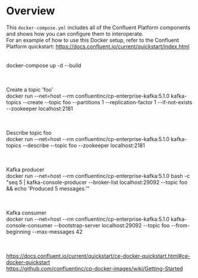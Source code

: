 # Overview

This `docker-compose.yml` includes all of the Confluent Platform components and shows how you can configure them to interoperate.<br />
For an example of how to use this Docker setup, refer to the Confluent Platform quickstart: https://docs.confluent.io/current/quickstart/index.html
<br /><br /><br />
docker-compose up -d --build
<br /><br /><br />

Create a topic 'foo'<br />
docker run --net=host --rm confluentinc/cp-enterprise-kafka:5.1.0 kafka-topics --create --topic foo --partitions 1 --replication-factor 1 --if-not-exists --zookeeper localhost:2181
<br /><br /><br />

Describe topic foo<br />
docker run --net=host --rm confluentinc/cp-enterprise-kafka:5.1.0 kafka-topics --describe --topic foo --zookeeper localhost:2181
<br /><br /><br />

Kafka producer<br />
docker run --net=host --rm confluentinc/cp-enterprise-kafka:5.1.0 bash -c "seq 5 | kafka-console-producer --broker-list localhost:29092 --topic foo && echo 'Produced 5 messages.'"
<br /><br /><br />

Kafka consumer<br />
 docker run --net=host --rm confluentinc/cp-enterprise-kafka:5.1.0 kafka-console-consumer --bootstrap-server localhost:29092 --topic foo --from-beginning --max-messages 42
<br /><br /><br />

https://docs.confluent.io/current/quickstart/ce-docker-quickstart.html#ce-docker-quickstart
<br />
https://github.com/confluentinc/cp-docker-images/wiki/Getting-Started